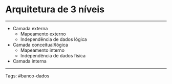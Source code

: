 # Arquitetura de 3 níveis

---

- Camada externa
	- Mapeamento externo
	- Independência de dados lógica
- Camada conceitual/lógica
	- Mapeamento interno
	- Independência de dados física
- Camada interna

---

Tags: #banco-dados 